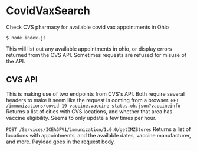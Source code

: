 # CovidVaxSearch

Check CVS pharmacy for available covid vax appointments in Ohio

```
$ node index.js
```

This will list out any available appointments in ohio, or display errors returned from the CVS API. Sometimes requests are refused for misuse of the API.

## CVS API

This is making use of two endpoints from CVS's API. Both require several headers to make it seem like the request is coming from a browser.
`GET /immunizations/covid-19-vaccine.vaccine-status.oh.json?vaccineinfo`
Returns a list of cities with CVS locations, and whether that area has vaccine eligibility. Seems to only update a few times per hour.

`POST /Services/ICEAGPV1/immunization/1.0.0/getIMZStores`
Returns a list of locations with appointments, and the available dates, vaccine manufacturer, and more. Payload goes in the request body.
